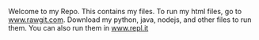 Welcome to my Repo.
This contains my files. To run my html files, go to www.rawgit.com. Download my python, java, nodejs, and other files to run them. You can also run them in www.repl.it
